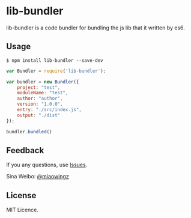 # lib-bundler

lib-bundler is a code bundler for bundling the js lib that it written by es6.

## Usage
```
$ npm install lib-bundler --save-dev
```

``` javascript
var Bundler = require('lib-bundler');

var bundler = new Bundler({
    project: "test",
    moduleName: "test",
    author: "author",
    version: "1.0.0",
    entry: "./src/index.js",
    output: "./dist"
});

bundler.bundled()
```

## Feedback
If you any questions, use [Issues](https://github.com/miaowing/lib-bundler/issues).

Sina Weibo: [@miaowingz](http://weibo.com/zfeng217)

## License
MIT Licence.